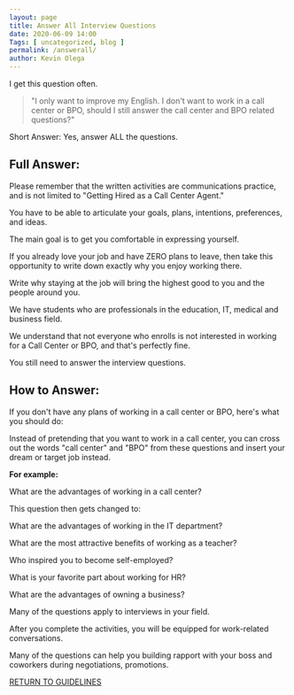 ```yaml
--- 
layout: page 
title: Answer All Interview Questions
date: 2020-06-09 14:00
Tags: [ uncategorized, blog ]
permalink: /answerall/ 
author: Kevin Olega 
--- 
```

I get this question often.

> "I only want to improve my English. I don't want to work in a call center or BPO, should I still answer the call center and BPO related questions?"

Short Answer: Yes, answer ALL the questions.

## Full Answer:

Please remember that the written activities are communications practice, and is not limited to "Getting Hired as a Call Center Agent."

You have to be able to articulate your goals, plans, intentions, preferences, and ideas.

The main goal is to get you comfortable in expressing yourself.

If you already love your job and have ZERO plans to leave, then take this opportunity to write down exactly why you enjoy working there.

Write why staying at the job will bring the highest good to you and the people around you.

We have students who are professionals in the education, IT, medical and business field.

We understand that not everyone who enrolls is not interested in working for a Call Center or BPO, and that's perfectly fine.

You still need to answer the interview questions.

## How to Answer:

If you don't have any plans of working in a call center or BPO, here's what you should do:

Instead of pretending that you want to work in a call center, you can cross out the words "call center" and "BPO" from these questions and insert your dream or target job instead.

**For example:**

What are the advantages of working in a call center?

This question then gets changed to:

What are the advantages of working in the IT department?

What are the most attractive benefits of working as a teacher?

Who inspired you to become self-employed?

What is your favorite part about working for HR?

What are the advantages of owning a business?

Many of the questions apply to interviews in your field.

After you complete the activities, you will be equipped for work-related conversations.

Many of the questions can help you building rapport with your boss and coworkers during negotiations, promotions.


<a href="https://callcentertrainingtips.com/6webguide/" class="button focus">RETURN TO GUIDELINES</a>
